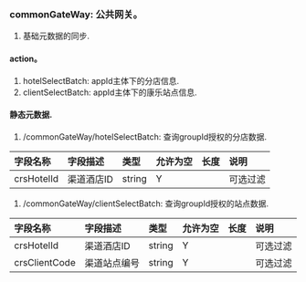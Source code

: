 ### commonGateWay: 公共网关。
1. 基础元数据的同步.

#### action。
1. hotelSelectBatch:    appId主体下的分店信息.
1. clientSelectBatch:   appId主体下的康乐站点信息.


#### 静态元数据.
1. /commonGateWay/hotelSelectBatch:     查询groupId授权的分店数据.

| 字段名称 | 字段描述 | 类型 | 允许为空 | 长度 | 说明 |
| :--- | :--- | :--- | :--- | :--- | :--- |
| crsHotelId | 渠道酒店ID | string | Y |  | 可选过滤 |
1. /commonGateWay/clientSelectBatch:    查询groupId授权的站点数据.

| 字段名称 | 字段描述 | 类型 | 允许为空 | 长度 | 说明 |
| :--- | :--- | :--- | :--- | :--- | :--- |
| crsHotelId | 渠道酒店ID | string | Y |  | 可选过滤 |
| crsClientCode | 渠道站点编号 | string | Y |  | 可选过滤 |
